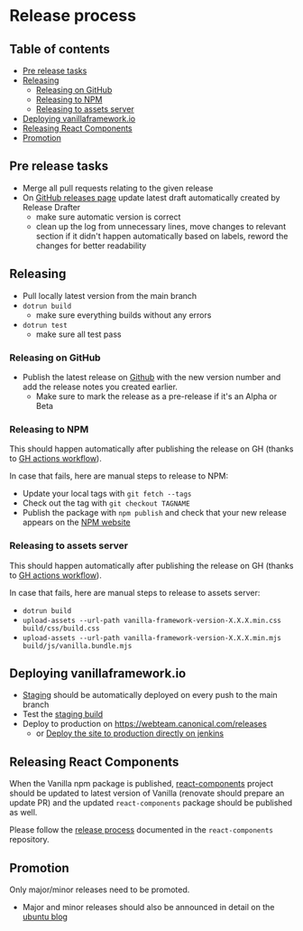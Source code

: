 # Release process

## Table of contents

- [Pre release tasks](#pre-release-tasks)
- [Releasing](#releasing)
  - [Releasing on GitHub](#releasing-on-github)
  - [Releasing to NPM](#releasing-to-npm)
  - [Releasing to assets server](#releasing-to-assets-server)
- [Deploying vanillaframework.io](#deploying-vanillaframeworkio)
- [Releasing React Components](#react-components)
- [Promotion](#promotion)

## Pre release tasks

- Merge all pull requests relating to the given release
- On [GitHub releases page](https://github.com/canonical/vanilla-framework/releases) update latest draft automatically created by Release Drafter
  - make sure automatic version is correct
  - clean up the log from unnecessary lines, move changes to relevant section if it didn't happen automatically based on labels, reword the changes for better readability

## Releasing

- Pull locally latest version from the main branch
- `dotrun build`
  - make sure everything builds without any errors
- `dotrun test`
  - make sure all test pass

### Releasing on GitHub

- Publish the latest release on [Github](https://github.com/canonical/vanilla-framework/releases/) with the new version number and add the release notes you created earlier.
  - Make sure to mark the release as a pre-release if it's an Alpha or Beta

### Releasing to NPM

This should happen automatically after publishing the release on GH (thanks to [GH actions workflow](https://github.com/canonical/vanilla-framework/blob/main/.github/workflows/publish-on-release.yml)).

In case that fails, here are manual steps to release to NPM:

- Update your local tags with `git fetch --tags`
- Check out the tag with `git checkout TAGNAME`
- Publish the package with `npm publish` and check that your new release appears on the [NPM website](https://www.npmjs.com/package/vanilla-framework)

### Releasing to assets server

This should happen automatically after publishing the release on GH (thanks to [GH actions workflow](https://github.com/canonical/vanilla-framework/blob/main/.github/workflows/publish-on-release.yml)).

In case that fails, here are manual steps to release to assets server:

- `dotrun build`
- `upload-assets --url-path vanilla-framework-version-X.X.X.min.css build/css/build.css`
- `upload-assets --url-path vanilla-framework-version-X.X.X.min.mjs build/js/vanilla.bundle.mjs`

## Deploying vanillaframework.io

- [Staging](https://jenkins.canonical.com/webteam/view/vanilla-framework/job/vanillaframework.io-staging/) should be automatically deployed on every push to the main branch
- Test the [staging build](https://staging.vanillaframework.io/)
- Deploy to production on https://webteam.canonical.com/releases
  - or [Deploy the site to production directly on jenkins](https://jenkins.canonical.com/webteam/view/vanilla-framework/job/vanillaframework.io-production/)

## Releasing React Components

When the Vanilla npm package is published, [react-components](https://github.com/canonical/react-components/) project should be updated to latest version of Vanilla (renovate should prepare an update PR) and the updated `react-components` package should be published as well.

Please follow the [release process](https://github.com/canonical/react-components/blob/main/PUBLISH-NPM-PACKAGE.md) documented in the `react-components` repository.

## Promotion

Only major/minor releases need to be promoted.

- Major and minor releases should also be announced in detail on the [ubuntu blog](https://blog.ubuntu.com/)
